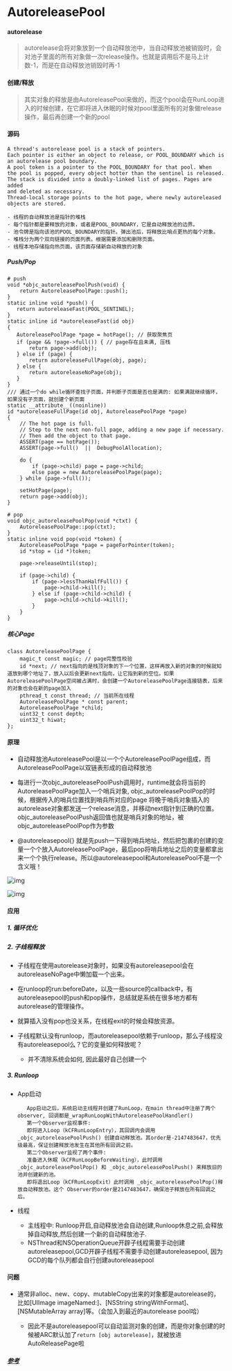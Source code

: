 # AutoreleasePool



#### autorelease

> autorelease会将对象放到一个自动释放池中，当自动释放池被销毁时，会对池子里面的所有对象做一次release操作。也就是调用后不是马上计数-1，而是在自动释放池销毁时再-1

#### 创建/释放

> 其实对象的释放是由AutoreleasePool来做的，而这个pool会在RunLoop进入的时候创建，在它即将进入休眠的时候对pool里面所有的对象做release操作，最后再创建一个新的pool



#### 源码

```
A thread's autorelease pool is a stack of pointers.
Each pointer is either an object to release, or POOL_BOUNDARY which is
an autorelease pool boundary.
A pool token is a pointer to the POOL_BOUNDARY for that pool. When
the pool is popped, every object hotter than the sentinel is released.
The stack is divided into a doubly-linked list of pages. Pages are added
and deleted as necessary.
Thread-local storage points to the hot page, where newly autoreleased
objects are stored.

- 线程的自动释放池是指针的堆栈
- 每个指针都是要释放的对象，或者是POOL_BOUNDARY，它是自动释放池的边界。
- 池令牌是指向该池的POOL_BOUNDARY的指针。弹出池后，将释放比哨点更热的每个对象。
- 堆栈分为两个双向链接的页面列表。根据需要添加和删除页面。
- 线程本地存储指向热页面，该页面存储新自动释放的对象
```



##### Push/Pop

```
# push
void *objc_autoreleasePoolPush(void) {
    return AutoreleasePoolPage::push();
}
static inline void *push() {
   return autoreleaseFast(POOL_SENTINEL);
}
static inline id *autoreleaseFast(id obj)
{
   AutoreleasePoolPage *page = hotPage(); // 获取聚焦页
   if (page && !page->full()) { // page存在且未满, 压栈
       return page->add(obj);
   } else if (page) {
       return autoreleaseFullPage(obj, page); 
   } else {
       return autoreleaseNoPage(obj);
   }
}
/// 通过一个do while循环查找子页面，并判断子页面是否也是满的: 如果满就继续循环，如果没有子页面，就创建个新页面
static __attribute__((noinline))
id *autoreleaseFullPage(id obj, AutoreleasePoolPage *page)
{
    // The hot page is full. 
    // Step to the next non-full page, adding a new page if necessary.
    // Then add the object to that page.
    ASSERT(page == hotPage());
    ASSERT(page->full()  ||  DebugPoolAllocation);

    do {
        if (page->child) page = page->child;
        else page = new AutoreleasePoolPage(page);
    } while (page->full());

    setHotPage(page);
    return page->add(obj);
}

# pop
void objc_autoreleasePoolPop(void *ctxt) {
    AutoreleasePoolPage::pop(ctxt);
}
static inline void pop(void *token) {
    AutoreleasePoolPage *page = pageForPointer(token);
    id *stop = (id *)token;

    page->releaseUntil(stop);

    if (page->child) {
        if (page->lessThanHalfFull()) {
            page->child->kill();
        } else if (page->child->child) {
            page->child->child->kill();
        }
    }
}
```

##### 核心Page

```
class AutoreleasePoolPage {
    magic_t const magic; // page完整性校验
    id *next; // next指向的是栈顶对象的下一个位置，这样再放入新的对象的时候就知道放到哪个地址了，放入以后会更新next指向，让它指到新的空位。如果AutoreleasePoolPage空间被占满时，会创建一个AutoreleasePoolPage连接链表，后来的对象也会在新的page加入
    pthread_t const thread; // 当前所在线程
    AutoreleasePoolPage * const parent;
    AutoreleasePoolPage *child;
    uint32_t const depth;
    uint32_t hiwat;
};
```



#### 原理

- 自动释放池AutoreleasePool是以一个个AutoreleasePoolPage组成，而AutoreleasePoolPage以双链表形成的自动释放池

- 每进行一次objc_autoreleasePoolPush调用时，runtime就会将当前的AutoreleasePoolPage加入一个哨兵对象, objc_autoreleasePoolPop的时候，根据传入的哨兵位置找到哨兵所对应的page
  将晚于哨兵对象插入的autorelease对象都发送一个release消息，并移动next指针到正确的位置。
  objc_autoreleasePoolPush返回值也就是哨兵对象的地址，被objc_autoreleasePoolPop作为参数

- @autoreleasepool{} 就是先push一下得到哨兵地址，然后把包裹的创建的变量一个个放入AutoreleasePoolPage，最后pop将哨兵地址之后的变量都拿出来一个个执行release。所以@autoreleasepool和AutoreleasePool不是一个含义哦！

![img](https://upload-images.jianshu.io/upload_images/2440780-c5619cdeaf3dc20c.png?imageMogr2/auto-orient/strip|imageView2/2/w/1046)

![img](https://upload-images.jianshu.io/upload_images/3275978-b5cf9e3a33d5af39.jpg?imageMogr2/auto-orient/strip|imageView2/2/w/1200)



#### 应用

##### 1. 循环优化

##### 2. 子线程释放

- 子线程在使用autorelease对象时，如果没有autoreleasepool会在autoreleaseNoPage中懒加载一个出来。
- 在runloop的run:beforeDate，以及一些source的callback中，有autoreleasepool的push和pop操作，总结就是系统在很多地方都有autorelease的管理操作。
- 就算插入没有pop也没关系，在线程exit的时候会释放资源。

- 子线程默认没有runloop，而autoreleasepool依赖于runloop，那么子线程没有autoreleasepool么？它的变量如何释放呢？
  - 并不清除系统会如何, 因此最好自己创建一个

##### 3. Runloop

- App启动

  ```
     App启动之后，系统启动主线程并创建了RunLoop，在main thread中注册了两个observer, 回调都是_wrapRunLoopWithAutoreleasePoolHandler()
     第一个Observer监视事件: 
     即将进入Loop（kCFRunLoopEntry），其回调内会调用 _objc_autoreleasePoolPush() 创建自动释放池。其order是-2147483647，优先级最高，保证创建释放池发生在其他所有回调之前。
     第二个Observer监视了两个事件:
     准备进入休眠（kCFRunLoopBeforeWaiting），此时调用 _objc_autoreleasePoolPop() 和 _objc_autoreleasePoolPush() 来释放旧的池并创建新的池。
     即将退出Loop（kCFRunLoopExit）此时调用 _objc_autoreleasePoolPop()释放自动释放池。这个 Observer的order是2147483647，确保池子释放在所有回调之后。
  ```

- 线程

  - 主线程中: Runloop开启,自动释放池会自动创建,Runloop休息之前,会释放掉自动释放,然后创建一个新的自动释放池子.
  - NSThread和NSOperationQueue开辟子线程需要手动创建 autoreleasepool,GCD开辟子线程不需要手动创建autoreleasepool, 因为GCD的每个队列都会自行创建autoreleasepool



#### 问题

- 通常非alloc、new、copy、mutableCopy出来的对象都是autorelease的，比如[UIImage imageNamed:]、[NSString stringWithFormat]、[NSMutableArray array]等。（会加入到最近的autorelease pool哈）

  - 因此不是autoreleasepool可以自动监测对象的创建，而是你对象创建的时候被ARC默认加了`return [obj autorelease]`，就被放进AutoReleasePage啦



##### [参考](https://www.jianshu.com/p/22a5f405fe5b)